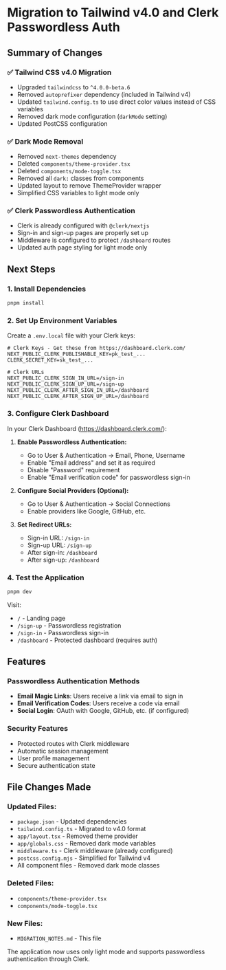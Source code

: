 # Migration to Tailwind v4.0 and Clerk Passwordless Auth

## Summary of Changes

### ✅ Tailwind CSS v4.0 Migration

- Upgraded `tailwindcss` to `^4.0.0-beta.6`
- Removed `autoprefixer` dependency (included in Tailwind v4)
- Updated `tailwind.config.ts` to use direct color values instead of CSS variables
- Removed dark mode configuration (`darkMode` setting)
- Updated PostCSS configuration

### ✅ Dark Mode Removal

- Removed `next-themes` dependency
- Deleted `components/theme-provider.tsx`
- Deleted `components/mode-toggle.tsx`
- Removed all `dark:` classes from components
- Updated layout to remove ThemeProvider wrapper
- Simplified CSS variables to light mode only

### ✅ Clerk Passwordless Authentication

- Clerk is already configured with `@clerk/nextjs`
- Sign-in and sign-up pages are properly set up
- Middleware is configured to protect `/dashboard` routes
- Updated auth page styling for light mode only

## Next Steps

### 1. Install Dependencies

```bash
pnpm install
```

### 2. Set Up Environment Variables

Create a `.env.local` file with your Clerk keys:

```env
# Clerk Keys - Get these from https://dashboard.clerk.com/
NEXT_PUBLIC_CLERK_PUBLISHABLE_KEY=pk_test_...
CLERK_SECRET_KEY=sk_test_...

# Clerk URLs
NEXT_PUBLIC_CLERK_SIGN_IN_URL=/sign-in
NEXT_PUBLIC_CLERK_SIGN_UP_URL=/sign-up
NEXT_PUBLIC_CLERK_AFTER_SIGN_IN_URL=/dashboard
NEXT_PUBLIC_CLERK_AFTER_SIGN_UP_URL=/dashboard
```

### 3. Configure Clerk Dashboard

In your Clerk Dashboard (https://dashboard.clerk.com/):

1. **Enable Passwordless Authentication:**

   - Go to User & Authentication → Email, Phone, Username
   - Enable "Email address" and set it as required
   - Disable "Password" requirement
   - Enable "Email verification code" for passwordless sign-in

2. **Configure Social Providers (Optional):**

   - Go to User & Authentication → Social Connections
   - Enable providers like Google, GitHub, etc.

3. **Set Redirect URLs:**
   - Sign-in URL: `/sign-in`
   - Sign-up URL: `/sign-up`
   - After sign-in: `/dashboard`
   - After sign-up: `/dashboard`

### 4. Test the Application

```bash
pnpm dev
```

Visit:

- `/` - Landing page
- `/sign-up` - Passwordless registration
- `/sign-in` - Passwordless sign-in
- `/dashboard` - Protected dashboard (requires auth)

## Features

### Passwordless Authentication Methods

- **Email Magic Links**: Users receive a link via email to sign in
- **Email Verification Codes**: Users receive a code via email
- **Social Login**: OAuth with Google, GitHub, etc. (if configured)

### Security Features

- Protected routes with Clerk middleware
- Automatic session management
- User profile management
- Secure authentication state

## File Changes Made

### Updated Files:

- `package.json` - Updated dependencies
- `tailwind.config.ts` - Migrated to v4.0 format
- `app/layout.tsx` - Removed theme provider
- `app/globals.css` - Removed dark mode variables
- `middleware.ts` - Clerk middleware (already configured)
- `postcss.config.mjs` - Simplified for Tailwind v4
- All component files - Removed dark mode classes

### Deleted Files:

- `components/theme-provider.tsx`
- `components/mode-toggle.tsx`

### New Files:

- `MIGRATION_NOTES.md` - This file

The application now uses only light mode and supports passwordless authentication through Clerk.
